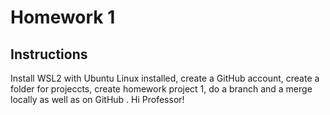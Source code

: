 # Homework 1
## Instructions
Install WSL2 with Ubuntu Linux installed, create a GitHub account, create a
folder for projeccts, create homework project 1, do a branch and a merge
locally as well as on GitHub
.
Hi Professor! 
